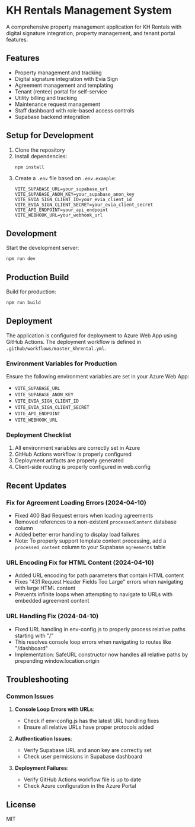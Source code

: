 # KH Rentals Management System

A comprehensive property management application for KH Rentals with digital signature integration, property management, and tenant portal features.

## Features

- Property management and tracking
- Digital signature integration with Evia Sign
- Agreement management and templating
- Tenant (rentee) portal for self-service
- Utility billing and tracking
- Maintenance request management
- Staff dashboard with role-based access controls
- Supabase backend integration

## Setup for Development

1. Clone the repository
2. Install dependencies:
   ```bash
   npm install
   ```
3. Create a `.env` file based on `.env.example`:
   ```
   VITE_SUPABASE_URL=your_supabase_url
   VITE_SUPABASE_ANON_KEY=your_supabase_anon_key
   VITE_EVIA_SIGN_CLIENT_ID=your_evia_client_id
   VITE_EVIA_SIGN_CLIENT_SECRET=your_evia_client_secret
   VITE_API_ENDPOINT=your_api_endpoint
   VITE_WEBHOOK_URL=your_webhook_url
   ```

## Development

Start the development server:
```bash
npm run dev
```

## Production Build

Build for production:
```bash
npm run build
```

## Deployment

The application is configured for deployment to Azure Web App using GitHub Actions. The deployment workflow is defined in `.github/workflows/master_khrental.yml`.

### Environment Variables for Production

Ensure the following environment variables are set in your Azure Web App:
- `VITE_SUPABASE_URL`
- `VITE_SUPABASE_ANON_KEY`
- `VITE_EVIA_SIGN_CLIENT_ID`
- `VITE_EVIA_SIGN_CLIENT_SECRET`
- `VITE_API_ENDPOINT`
- `VITE_WEBHOOK_URL`

### Deployment Checklist

1. All environment variables are correctly set in Azure
2. GitHub Actions workflow is properly configured
3. Deployment artifacts are properly generated
4. Client-side routing is properly configured in web.config

## Recent Updates

### Fix for Agreement Loading Errors (2024-04-10)

- Fixed 400 Bad Request errors when loading agreements
- Removed references to a non-existent `processedContent` database column
- Added better error handling to display load failures
- Note: To properly support template content processing, add a `processed_content` column to your Supabase `agreements` table

### URL Encoding Fix for HTML Content (2024-04-10)

- Added URL encoding for path parameters that contain HTML content
- Fixes "431 Request Header Fields Too Large" errors when navigating with large HTML content
- Prevents infinite loops when attempting to navigate to URLs with embedded agreement content

### URL Handling Fix (2024-04-10)

- Fixed URL handling in env-config.js to properly process relative paths starting with "/"
- This resolves console loop errors when navigating to routes like "/dashboard"
- Implementation: SafeURL constructor now handles all relative paths by prepending window.location.origin

## Troubleshooting

### Common Issues

1. **Console Loop Errors with URLs**:
   - Check if env-config.js has the latest URL handling fixes
   - Ensure all relative URLs have proper protocols added

2. **Authentication Issues**:
   - Verify Supabase URL and anon key are correctly set
   - Check user permissions in Supabase dashboard

3. **Deployment Failures**:
   - Verify GitHub Actions workflow file is up to date
   - Check Azure configuration in the Azure Portal

## License

MIT
